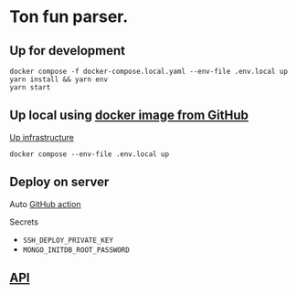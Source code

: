 # Ton fun parser.

## Up for development

```shell
docker compose -f docker-compose.local.yaml --env-file .env.local up
yarn install && yarn env
yarn start
```

## Up local using [docker image from GitHub](https://github.com/kokkekpek/ton-fun-parser/pkgs/container/ton-fun-parser)

[Up infrastructure](https://github.com/kokkekpek/ton-fun-infrastructure#readme)

```shell
docker compose --env-file .env.local up
```

## Deploy on server

Auto [GitHub action](https://github.com/kokkekpek/ton-fun-parser/actions/workflows/deploy.yml)

Secrets

- `SSH_DEPLOY_PRIVATE_KEY`
- `MONGO_INITDB_ROOT_PASSWORD`

## [API](API.md)